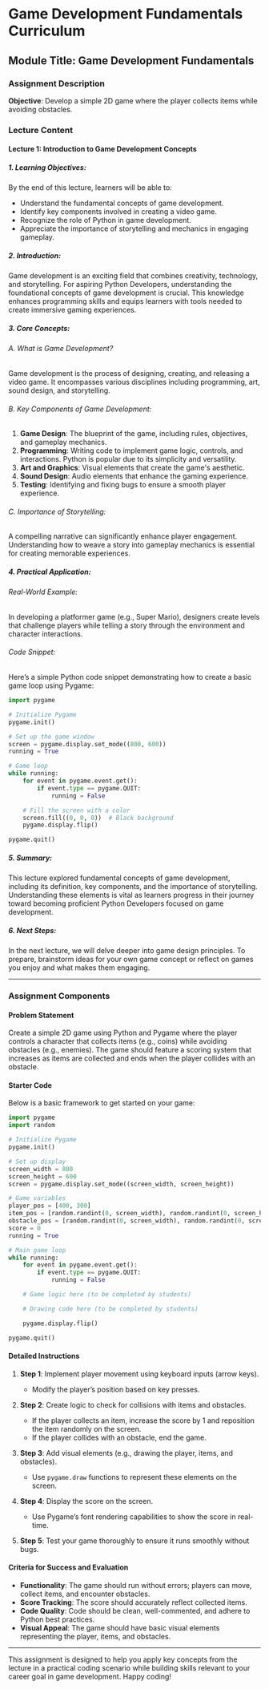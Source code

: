 # Game Development Fundamentals Curriculum

## Module Title: Game Development Fundamentals

### Assignment Description
**Objective**: Develop a simple 2D game where the player collects items while avoiding obstacles.

### Lecture Content

#### Lecture 1: Introduction to Game Development Concepts

##### 1. Learning Objectives:
By the end of this lecture, learners will be able to:
- Understand the fundamental concepts of game development.
- Identify key components involved in creating a video game.
- Recognize the role of Python in game development.
- Appreciate the importance of storytelling and mechanics in engaging gameplay.

##### 2. Introduction:
Game development is an exciting field that combines creativity, technology, and storytelling. For aspiring Python Developers, understanding the foundational concepts of game development is crucial. This knowledge enhances programming skills and equips learners with tools needed to create immersive gaming experiences.

##### 3. Core Concepts:
###### A. What is Game Development?
Game development is the process of designing, creating, and releasing a video game. It encompasses various disciplines including programming, art, sound design, and storytelling.

###### B. Key Components of Game Development:
1. **Game Design**: The blueprint of the game, including rules, objectives, and gameplay mechanics.
2. **Programming**: Writing code to implement game logic, controls, and interactions. Python is popular due to its simplicity and versatility.
3. **Art and Graphics**: Visual elements that create the game's aesthetic.
4. **Sound Design**: Audio elements that enhance the gaming experience.
5. **Testing**: Identifying and fixing bugs to ensure a smooth player experience.

###### C. Importance of Storytelling:
A compelling narrative can significantly enhance player engagement. Understanding how to weave a story into gameplay mechanics is essential for creating memorable experiences.

##### 4. Practical Application:
###### Real-World Example:
In developing a platformer game (e.g., Super Mario), designers create levels that challenge players while telling a story through the environment and character interactions.

###### Code Snippet:
Here’s a simple Python code snippet demonstrating how to create a basic game loop using Pygame:

```python
import pygame

# Initialize Pygame
pygame.init()

# Set up the game window
screen = pygame.display.set_mode((800, 600))
running = True

# Game loop
while running:
    for event in pygame.event.get():
        if event.type == pygame.QUIT:
            running = False

    # Fill the screen with a color
    screen.fill((0, 0, 0))  # Black background
    pygame.display.flip()

pygame.quit()
```

##### 5. Summary:
This lecture explored fundamental concepts of game development, including its definition, key components, and the importance of storytelling. Understanding these elements is vital as learners progress in their journey toward becoming proficient Python Developers focused on game development.

##### 6. Next Steps:
In the next lecture, we will delve deeper into game design principles. To prepare, brainstorm ideas for your own game concept or reflect on games you enjoy and what makes them engaging.

---

### Assignment Components

#### Problem Statement
Create a simple 2D game using Python and Pygame where the player controls a character that collects items (e.g., coins) while avoiding obstacles (e.g., enemies). The game should feature a scoring system that increases as items are collected and ends when the player collides with an obstacle.

#### Starter Code
Below is a basic framework to get started on your game:

```python
import pygame
import random

# Initialize Pygame
pygame.init()

# Set up display
screen_width = 800
screen_height = 600
screen = pygame.display.set_mode((screen_width, screen_height))

# Game variables
player_pos = [400, 300]
item_pos = [random.randint(0, screen_width), random.randint(0, screen_height)]
obstacle_pos = [random.randint(0, screen_width), random.randint(0, screen_height)]
score = 0
running = True

# Main game loop
while running:
    for event in pygame.event.get():
        if event.type == pygame.QUIT:
            running = False

    # Game logic here (to be completed by students)

    # Drawing code here (to be completed by students)

    pygame.display.flip()

pygame.quit()
```

#### Detailed Instructions
1. **Step 1**: Implement player movement using keyboard inputs (arrow keys).
   - Modify the player’s position based on key presses.
   
2. **Step 2**: Create logic to check for collisions with items and obstacles.
   - If the player collects an item, increase the score by 1 and reposition the item randomly on the screen.
   - If the player collides with an obstacle, end the game.

3. **Step 3**: Add visual elements (e.g., drawing the player, items, and obstacles).
   - Use `pygame.draw` functions to represent these elements on the screen.

4. **Step 4**: Display the score on the screen.
   - Use Pygame’s font rendering capabilities to show the score in real-time.

5. **Step 5**: Test your game thoroughly to ensure it runs smoothly without bugs.

#### Criteria for Success and Evaluation
- **Functionality**: The game should run without errors; players can move, collect items, and encounter obstacles.
- **Score Tracking**: The score should accurately reflect collected items.
- **Code Quality**: Code should be clean, well-commented, and adhere to Python best practices.
- **Visual Appeal**: The game should have basic visual elements representing the player, items, and obstacles.

---

This assignment is designed to help you apply key concepts from the lecture in a practical coding scenario while building skills relevant to your career goal in game development. Happy coding!